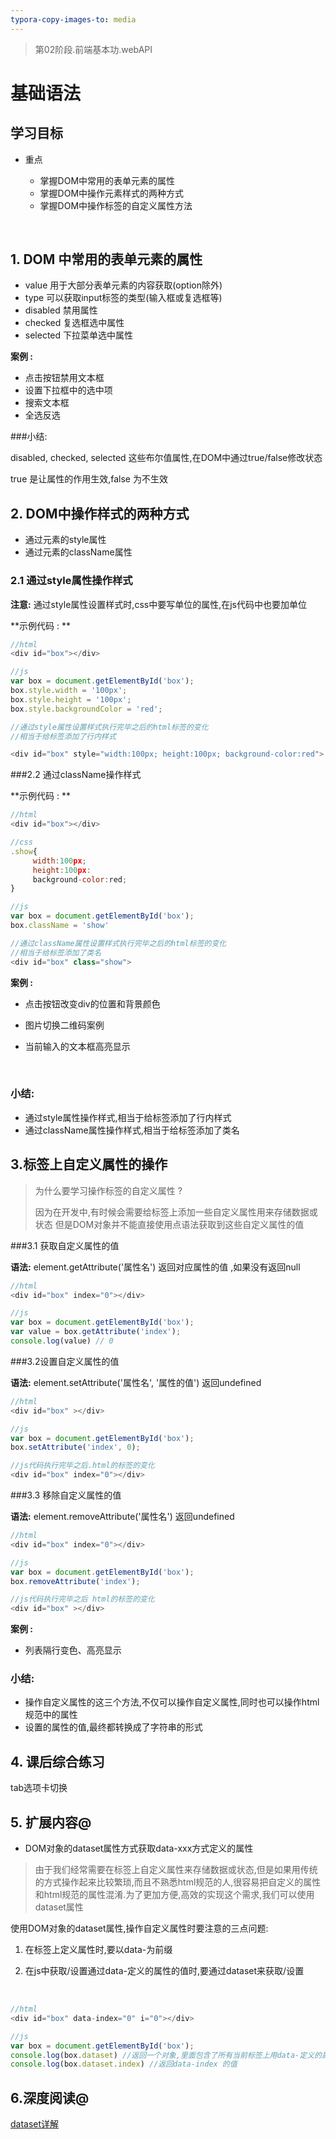 ```yaml
---
typora-copy-images-to: media
---
```


> 第02阶段.前端基本功.webAPI

# 基础语法

## 学习目标

* 重点

  * 掌握DOM中常用的表单元素的属性
  * 掌握DOM中操作元素样式的两种方式
  * 掌握DOM中操作标签的自定义属性方法

  ​

## 1. DOM 中常用的表单元素的属性

- value 用于大部分表单元素的内容获取(option除外)
- type 可以获取input标签的类型(输入框或复选框等)
- disabled 禁用属性
- checked 复选框选中属性
- selected 下拉菜单选中属性



**案例 :** 

- 点击按钮禁用文本框
- 设置下拉框中的选中项
- 搜索文本框
- 全选反选



###小结:  

disabled, checked, selected 这些布尔值属性,在DOM中通过true/false修改状态

true 是让属性的作用生效,false 为不生效

## 2. DOM中操作样式的两种方式

- 通过元素的style属性
- 通过元素的className属性



### 2.1 通过style属性操作样式

**注意:** 通过style属性设置样式时,css中要写单位的属性,在js代码中也要加单位

**示例代码 : **

```javascript
//html
<div id="box"></div>

//js
var box = document.getElementById('box');
box.style.width = '100px';
box.style.height = '100px';
box.style.backgroundColor = 'red';

//通过style属性设置样式执行完毕之后的html标签的变化
//相当于给标签添加了行内样式

<div id="box" style="width:100px; height:100px; background-color:red">
```



###2.2 通过className操作样式

**示例代码 : **

```javascript
//html
<div id="box"></div>

//css
.show{
     width:100px;
     height:100px:
     background-color:red;
}

//js
var box = document.getElementById('box');
box.className = 'show'

//通过className属性设置样式执行完毕之后的html标签的变化
//相当于给标签添加了类名
<div id="box" class="show">
```

**案例 :** 

- 点击按钮改变div的位置和背景颜色

- 图片切换二维码案例

- 当前输入的文本框高亮显示

  ​

### 小结:

- 通过style属性操作样式,相当于给标签添加了行内样式
- 通过className属性操作样式,相当于给标签添加了类名



## 3.标签上自定义属性的操作

>为什么要学习操作标签的自定义属性 ?
>
>因为在开发中,有时候会需要给标签上添加一些自定义属性用来存储数据或状态
>但是DOM对象并不能直接使用点语法获取到这些自定义属性的值

###3.1 获取自定义属性的值

**语法:**  element.getAttribute('属性名')  返回对应属性的值 ,如果没有返回null

```javascript
//html
<div id="box" index="0"></div>

//js
var box = document.getElementById('box');
var value = box.getAttribute('index');
console.log(value) // 0
```



###3.2设置自定义属性的值

**语法:**  element.setAttribute('属性名', '属性的值')  返回undefined

```javascript
//html
<div id="box" ></div>

//js
var box = document.getElementById('box');
box.setAttribute('index', 0); 

//js代码执行完毕之后.html的标签的变化
<div id="box" index="0"></div>

```



###3.3 移除自定义属性的值

**语法:**  element.removeAttribute('属性名')  返回undefined

```javascript
//html
<div id="box" index="0"></div>

//js
var box = document.getElementById('box');
box.removeAttribute('index'); 

//js代码执行完毕之后 html的标签的变化
<div id="box" ></div>
```





**案例 :** 

- 列表隔行变色、高亮显示



### 小结:

- 操作自定义属性的这三个方法,不仅可以操作自定义属性,同时也可以操作html规范中的属性
- 设置的属性的值,最终都转换成了字符串的形式



## 4. 课后综合练习

tab选项卡切换



## 5. 扩展内容@

- DOM对象的dataset属性方式获取data-xxx方式定义的属性

>由于我们经常需要在标签上自定义属性来存储数据或状态,但是如果用传统的方式操作起来比较繁琐,而且不熟悉html规范的人,很容易把自定义的属性和html规范的属性混淆.为了更加方便,高效的实现这个需求,我们可以使用dataset属性

使用DOM对象的dataset属性,操作自定义属性时要注意的三点问题:

1. 在标签上定义属性时,要以data-为前缀
2. 在js中获取/设置通过data-定义的属性的值时,要通过dataset来获取/设置

   ​

```javascript
//html
<div id="box" data-index="0" i="0"></div>

//js
var box = document.getElementById('box');
console.log(box.dataset) //返回一个对象,里面包含了所有当前标签上用data-定义的属性
console.log(box.dataset.index) //返回data-index 的值

```

## 6.深度阅读@

[dataset详解](https://developer.mozilla.org/zh-CN/docs/Web/API/HTMLElement/dataset)
